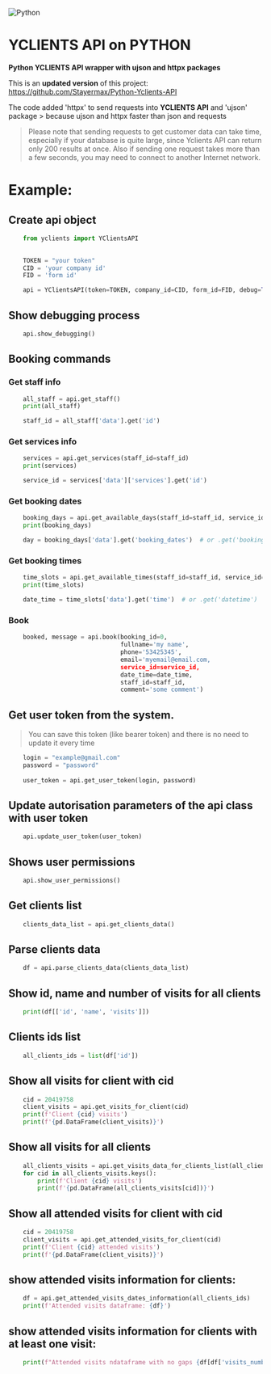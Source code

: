 ![Python](https://img.shields.io/badge/python-3670A0?style=for-the-badge&logo=python&logoColor=ffdd54)
# YCLIENTS API on PYTHON

**Python YCLIENTS API wrapper with ujson and httpx packages**

This is an **updated version** of this project: https://github.com/Stayermax/Python-Yclients-API

The code added 'httpx' to send requests into **YCLIENTS API** and 'ujson' package > because ujson and httpx faster than json and requests

> Please note that sending requests to get customer data can take time, especially if your database is quite large, since Yclients API can return only 200 results at once. Also if sending one request takes more than a few seconds, you may need to connect to another Internet network.

# Example:
## Create api object
```python
    from yclients import YClientsAPI
    

    TOKEN = "your token"
    СID = 'your company id'
    FID = 'form id'

    api = YClientsAPI(token=TOKEN, company_id=СID, form_id=FID, debug=True)
```
## Show debugging process
```python
    api.show_debugging()
```
## Booking commands
### Get staff info
```python
    all_staff = api.get_staff()
    print(all_staff)

    staff_id = all_staff['data'].get('id')
```
### Get services info
```python
    services = api.get_services(staff_id=staff_id)
    print(services)

    service_id = services['data']['services'].get('id')
```
### Get booking dates
```python
    booking_days = api.get_available_days(staff_id=staff_id, service_id=service_id):
    print(booking_days)

    day = booking_days['data'].get('booking_dates')  # or .get('booking_days')
```
### Get booking times
```python
    time_slots = api.get_available_times(staff_id=staff_id, service_id=service_id, day=day)
    print(time_slots)

    date_time = time_slots['data'].get('time')  # or .get('datetime')
```
### Book
```python
    booked, message = api.book(booking_id=0, 
                               fullname='my name', 
                               phone='53425345', 
                               email='myemail@email.com, 
                               service_id=service_id, 
                               date_time=date_time, 
                               staff_id=staff_id, 
                               comment='some comment')
```
## Get user token from the system.
> You can save this token (like bearer token) and there is no need to update it every time
```python
    login = "example@gmail.com"
    password = "password"
    
    user_token = api.get_user_token(login, password)
```
## Update autorisation parameters of the api class with user token
```python
    api.update_user_token(user_token)
```
## Shows user permissions
```python
    api.show_user_permissions()
```
## Get clients list
```python
    clients_data_list = api.get_clients_data()
```
## Parse clients data
```python
    df = api.parse_clients_data(clients_data_list)
```  
## Show id, name and number of visits for all clients
```python
    print(df[['id', 'name', 'visits']])
```
## Clients ids list
```python
    all_clients_ids = list(df['id'])
```
## Show all visits for client with cid
```python
    cid = 20419758
    client_visits = api.get_visits_for_client(cid)
    print(f'Client {cid} visits')
    print(f'{pd.DataFrame(client_visits)}')
```
## Show all visits for all clients
```python
    all_clients_visits = api.get_visits_data_for_clients_list(all_clients_ids)
    for cid in all_clients_visits.keys():
        print(f'Client {cid} visits')
        print(f'{pd.DataFrame(all_clients_visits[cid])}')
```
## Show all attended visits for client with cid
```python
    cid = 20419758
    client_visits = api.get_attended_visits_for_client(cid)
    print(f'Client {cid} attended visits')
    print(f'{pd.DataFrame(client_visits)}')
```
## show attended visits information for clients:
```python
    df = api.get_attended_visits_dates_information(all_clients_ids)
    print(f'Attended visits dataframe: {df}')
```
## show attended visits information for clients with at least one visit:
```python
    print(f"Attended visits ndataframe with no gaps {df[df['visits_number']>0]}")
```
